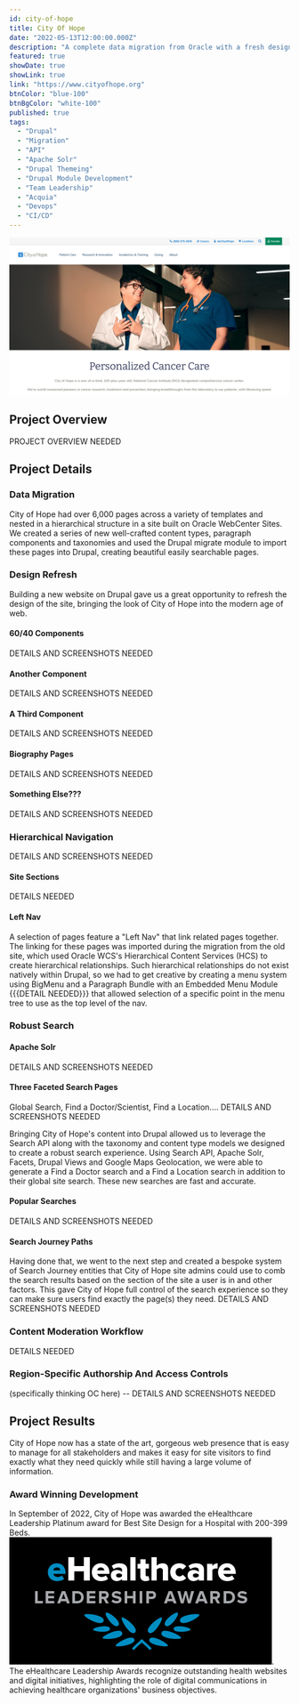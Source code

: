 ```yaml
---
id: city-of-hope
title: City Of Hope
date: "2022-05-13T12:00:00.000Z"
description: "A complete data migration from Oracle with a fresh design, user experience, authoring back-end, and highly tuned search to empower City of Hope to lead the fight against cancer."
featured: true
showDate: true
showLink: true
link: "https://www.cityofhope.org"
btnColor: "blue-100"
btnBgColor: "white-100"
published: true
tags:
  - "Drupal"
  - "Migration"
  - "API"
  - "Apache Solr"
  - "Drupal Themeing"
  - "Drupal Module Development"
  - "Team Leadership"
  - "Acquia"
  - "Devops"
  - "CI/CD"
---
```


[![City Of Hope](./images/city-of-hope.webp)](https://www.cityofhope.org)

## Project Overview
PROJECT OVERVIEW NEEDED

## Project Details

### Data Migration
City of Hope had over 6,000 pages across a variety of templates and nested in a hierarchical structure in a site built on Oracle WebCenter Sites. We created a series of new well-crafted content types, paragraph components and taxonomies and used the Drupal migrate module to import these pages into Drupal, creating beautiful easily searchable pages.
    
### Design Refresh
Building a new website on Drupal gave us a great opportunity to refresh the design of the site, bringing the look of City of Hope into the modern age of web.

#### 60/40 Components
DETAILS AND SCREENSHOTS NEEDED

#### Another Component
DETAILS AND SCREENSHOTS NEEDED

#### A Third Component
DETAILS AND SCREENSHOTS NEEDED

#### Biography Pages
DETAILS AND SCREENSHOTS NEEDED

#### Something Else???
DETAILS AND SCREENSHOTS NEEDED

### Hierarchical Navigation
DETAILS AND SCREENSHOTS NEEDED

#### Site Sections
DETAILS NEEDED

#### Left Nav
A selection of pages feature a "Left Nav" that link related pages together. The linking for these pages was imported during the migration from the old site, which used Oracle WCS's Hierarchical Content Services (HCS) to create hierarchical relationships. Such hierarchical relationships do not exist natively within Drupal, so we had to get creative by creating a menu system using BigMenu and a Paragraph Bundle with an Embedded Menu Module {{{DETAIL NEEDED}}} that allowed selection of a specific point in the menu tree to use as the top level of the nav. 

### Robust Search

#### Apache Solr
DETAILS AND SCREENSHOTS NEEDED

#### Three Faceted Search Pages
Global Search, Find a Doctor/Scientist, Find a Location.... 
DETAILS AND SCREENSHOTS NEEDED

Bringing City of Hope's content into Drupal allowed us to leverage the Search API along with the taxonomy and content type models we designed to create a robust search experience. Using Search API, Apache Solr, Facets, Drupal Views and Google Maps Geolocation, we were able to generate a Find a Doctor search and a Find a Location search in addition to their global site search. These new searches are fast and accurate.

#### Popular Searches
DETAILS AND SCREENSHOTS NEEDED

#### Search Journey Paths
Having done that, we went to the next step and created a bespoke system of Search Journey entities that City of Hope site admins could use to comb the search results based on the section of the site a user is in and other factors. This gave City of Hope full control of the search experience so they can make sure users find exactly the page(s) they need.
DETAILS AND SCREENSHOTS NEEDED

### Content Moderation Workflow
DETAILS NEEDED

### Region-Specific Authorship And Access Controls
(specifically thinking OC here) -- DETAILS AND SCREENSHOTS NEEDED

## Project Results

City of Hope now has a state of the art, gorgeous web presence that is easy to manage for all stakeholders and makes it easy for site visitors to find exactly what they need quickly while still having a large volume of information. 

### Award Winning Development
In September of 2022, City of Hope was awarded the eHealthcare Leadership Platinum award for Best Site Design for a Hospital with 200-399 Beds.
[![eHEalthcare Leadership Awards](./images/ehealthcare-leadership.webp)](https://ehealthcareawards.com/2022-winners/best-site-design/). The eHealthcare Leadership Awards recognize outstanding health websites and digital initiatives, highlighting the role of digital communications in achieving healthcare organizations' business objectives. 
